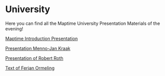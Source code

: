 # University
Here you can find all the Maptime University Presentation Materials of the evening! 

[Maptime Introduction Presentation](maptime-ams.github.com/University)

[Presentation Menno-Jan Kraak](https://github.com/maptime-ams/University/blob/master/2017-Maptime%20Amsterdam.key.pdf)

[Presentation of Robert Roth](https://github.com/maptime-ams/University/blob/master/Roth_Maptime_UXDesign_Slideshare.pdf)

[Text of Ferjan Ormeling](https://github.com/maptime-ams/University/blob/master/NAMES%20ON%20MAPS.docx)


